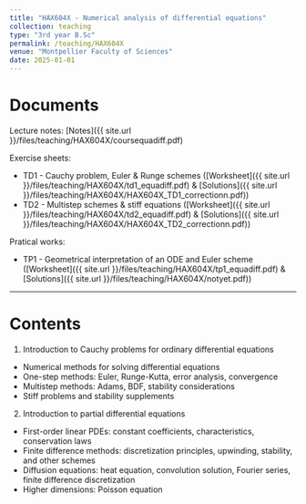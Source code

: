 ```yaml
---
title: "HAX604X - Numerical analysis of differential equations"
collection: teaching
type: "3rd year B.Sc"
permalink: /teaching/HAX604X
venue: "Montpellier Faculty of Sciences"
date: 2025-01-01
---
```


Documents
======

Lecture notes: [Notes]({{ site.url }}/files/teaching/HAX604X/coursequadiff.pdf)

Exercise sheets: 
 - TD1 - Cauchy problem, Euler & Runge schemes ([Worksheet]({{ site.url }}/files/teaching/HAX604X/td1_equadiff.pdf) & [Solutions]({{ site.url }}/files/teaching/HAX604X/HAX604X_TD1_correctionn.pdf))
 - TD2 - Multistep schemes & stiff equations ([Worksheet]({{ site.url }}/files/teaching/HAX604X/td2_equadiff.pdf) & [Solutions]({{ site.url }}/files/teaching/HAX604X/HAX604X_TD2_correctionn.pdf))

Pratical works:
- TP1 - Geometrical interpretation of an ODE and Euler scheme ([Worksheet]({{ site.url }}/files/teaching/HAX604X/tp1_equadiff.pdf) & [Solutions]({{ site.url }}/files/teaching/HAX604X/notyet.pdf))

***

Contents
======

1) Introduction to Cauchy problems for ordinary differential equations
- Numerical methods for solving differential equations
- One-step methods: Euler, Runge-Kutta, error analysis, convergence
- Multistep methods: Adams, BDF, stability considerations
- Stiff problems and stability supplements

2) Introduction to partial differential equations
- First-order linear PDEs: constant coefficients, characteristics, conservation laws
- Finite difference methods: discretization principles, upwinding, stability, and other schemes
- Diffusion equations: heat equation, convolution solution, Fourier series, finite difference discretization
- Higher dimensions: Poisson equation



